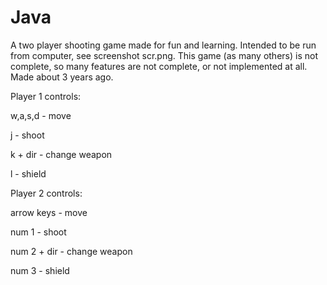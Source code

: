 Java
====

A two player shooting game made for fun and learning. Intended to be run from computer, see screenshot scr.png.
This game (as many others) is not complete, so many features are not complete, or not implemented at all. 
Made about 3 years ago.


Player 1 controls: 

w,a,s,d		- move 

j					- shoot 

k + dir		- change weapon 

l					- shield




Player 2 controls:

arrow keys  - move

num 1       - shoot

num 2 + dir - change weapon

num 3       - shield

